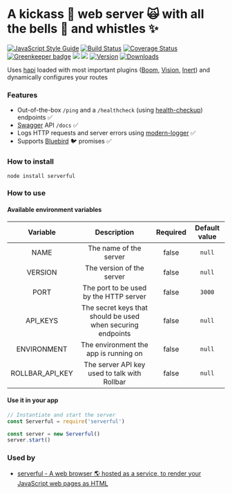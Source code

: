 # A kickass :muscle: web server :scream_cat: with all the bells :bell: and whistles :sparkles:

[![JavaScript Style Guide](https://img.shields.io/badge/code%20style-standard-brightgreen.svg)](http://standardjs.com/)
[![Build Status](https://travis-ci.org/hfreire/serverful.svg?branch=master)](https://travis-ci.org/hfreire/serverful)
[![Coverage Status](https://coveralls.io/repos/github/hfreire/serverful/badge.svg?branch=master)](https://coveralls.io/github/hfreire/serverful?branch=master)
[![Greenkeeper badge](https://badges.greenkeeper.io/hfreire/serverful.svg)](https://greenkeeper.io/)
[![](https://img.shields.io/github/release/hfreire/serverful.svg)](https://github.com/hfreire/serverful/releases)
[![](https://img.shields.io/badge/license-MIT-blue.svg)](LICENSE)
[![Version](https://img.shields.io/npm/v/serverful.svg)](https://www.npmjs.com/package/serverful)
[![Downloads](https://img.shields.io/npm/dt/serverful.svg)](https://www.npmjs.com/package/serverful) 

Uses [hapi](https://github.com/hapijs/hapijs) loaded with most important plugins ([Boom](https://github.com/hapijs/boom), [Vision](https://github.com/hapijs/vision), [Inert](https://github.com/hapijs/inert)) and dynamically configures your routes

### Features
* Out-of-the-box `/ping` and a `/healthcheck` (using [health-checkup](https://github.com/hfreire/health-checkup)) endpoints :white_check_mark:
* [Swagger](http://swagger.io) API `/docs` :white_check_mark: 
* Logs HTTP requests and server errors using [modern-logger](https://github.com/hfreire/modern-logger) :white_check_mark:
* Supports [Bluebird](https://github.com/petkaantonov/bluebird) :bird: promises :white_check_mark:

### How to install
```
node install serverful
```

### How to use

#### Available environment variables
Variable | Description | Required | Default value
:---:|:---:|:---:|:---:
NAME | The name of the server | false | `null`
VERSION | The version of the server | false | `null`
PORT | The port to be used by the HTTP server | false | `3000`
API_KEYS | The secret keys that should be used when securing endpoints | false | `null`
ENVIRONMENT | The environment the app is running on | false | `null`
ROLLBAR_API_KEY | The server API key used to talk with Rollbar | false | `null`

#### Use it in your app
```javascript
// Instantiate and start the server
const Serverful = require('serverful')

const server = new Serverful()
server.start()
```

### Used by
*  [serverful - A web browser :earth_americas: hosted as a service, to render your JavaScript web pages as HTML](https://github.com/hfreire/browser-as-a-service)
